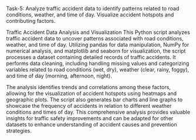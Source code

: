 Task-5: Analyze traffic accident data to identify patterns related to road conditions, weather, and time of day.
Visualize accident hotspots and contributing factors.

Traffic Accident Data Analysis and Visualization
This Python script analyzes traffic accident data to uncover patterns associated with road conditions, weather, 
and time of day. Utilizing pandas for data manipulation, NumPy for numerical analysis, and matplotlib and seaborn 
for visualization, the script processes a dataset containing detailed records of traffic accidents. It performs data cleaning,
including handling missing values and categorizing variables related to road conditions (wet, dry), weather (clear, rainy, foggy),
and time of day (morning, afternoon, night).

The analysis identifies trends and correlations among these factors, allowing for the visualization of accident 
hotspots using heatmaps and geographic plots. The script also generates bar charts and line graphs to showcase
the frequency of accidents in relation to different weather conditions and times of day. This comprehensive analysis
provides valuable insights for traffic safety improvements and can be adapted for other datasets to enhance understanding 
of accident causes and prevention strategies.

